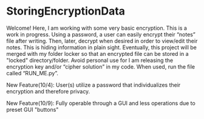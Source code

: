 # StoringEncryptionData

Welcome!
Here, I am working with some very basic encryption. This is a work in progress. Using a password, a user can easily encrypt their “notes” file after writing. Then, later, decrypt when desired in order to view/edit their notes. This is hiding information in plain sight. Eventually, this project will be merged with my folder locker so that an encrypted file can be stored in a "locked" directory/folder. Avoid personal use for I am releasing the encryption key and/or “cipher solution” in my code. When used, run the file called “RUN_ME.py”.

New Feature(10/4): User(s) utilize a password that individualizes their encryption and therefore privacy.

New Feature(10/9): Fully operable through a GUI and less operations due to preset GUI "buttons"
